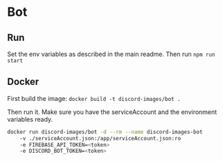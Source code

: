 # Bot

## Run

Set the env variables as described in the main readme.
Then run `npm run start`

## Docker

First build the image: `docker build -t discord-images/bot .`

Then run it. Make sure you have the serviceAccount and the environment variables ready.

```bash
docker run discord-images/bot -d --rm --name discord-images-bot
    -v ./serviceAccount.json:/app/serviceAccount.json:ro
    -e FIREBASE_API_TOKEN=<token>
    -e DISCORD_BOT_TOKEN=<token>
```
